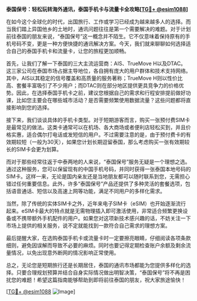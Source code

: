 **泰国保号：轻松玩转海外通讯，泰国手机卡与流量卡全攻略[[TG💪+ @esim1088](https://t.me/s/esim1088)]**

在如今这个全球化的时代，出国旅行、工作或学习已经成为越来越多人的选择。而当我们踏上异国他乡的土地时，通讯问题往往是第一个需要解决的难题。对于计划前往泰国的朋友来说，“泰国保号”这一概念并不陌生。它不仅意味着保持原有的手机号码不变，更是一种方便快捷的通讯解决方案。今天，我们就来聊聊如何选择适合自己的泰国手机卡和流量卡，让您的旅程更加顺畅。

首先，让我们了解一下泰国的三大主流运营商：AIS、TrueMove H以及DTAC。这三家公司在泰国市场占据主导地位，各自拥有庞大的用户群体和技术支持网络。其中，AIS以其稳定的信号覆盖和高质量的服务著称；TrueMove H则以性价比高、套餐丰富吸引了不少用户；而DTAC则在部分地区提供更具竞争力的价格优势。因此，在选择泰国手机卡之前，建议您根据自己的需求和行程安排提前做好功课，比如您主要会在哪些城市活动？是否需要频繁使用数据流量？这些问题都将直接影响到您的选择。

接下来，我们谈谈具体的手机卡类型。对于短期游客而言，购买一张预付费SIM卡是最常见的做法。这类卡通常可以在机场、各大商场或者便利店轻松买到，并且价格实惠，适合偶尔打电话或发短信的用户。不过需要注意的是，由于预付费卡的有效期较短（一般为30天），如果您计划长期逗留泰国，那么考虑购买一张有效期较长的SIM卡会更为划算。

而对于那些经常往返于中泰两地的人来说，“泰国保号”服务无疑是一个理想之选。通过这种服务，您可以保留现有的中国手机号码，并同时获得一张泰国本地号码的SIM卡。这样一来，无论是国内亲友还是当地朋友都可以随时联系到您，无需担心错过任何重要信息。此外，许多“泰国保号”产品还提供了多种灵活的套餐选项，包括语音通话、短信以及高速上网等功能，满足不同用户的多样化需求。

当然，除了传统的实体SIM卡之外，近年来电子SIM卡（eSIM）也开始逐渐流行起来。eSIM卡最大的特点就是无需物理插入即可激活使用，非常适合频繁更换设备或不携带额外手机配件的用户。如果您对这项新技术感兴趣的话，不妨关注一下市场上提供的相关服务，说不定就能找到一款符合自己需求的理想方案。

最后提醒大家，在选购泰国手机卡或流量卡时一定要擦亮眼睛，仔细阅读各项条款细则，避免因误解而导致不必要的麻烦。同时也要记得定期检查账户余额及剩余流量情况，以免出现意外断网的情况影响正常使用。

总之，无论您是短期旅行还是长期居住，泰国的通讯市场都能为您提供多样化的选择。只要合理规划预算并结合自身实际情况做出明智决策，“泰国保号”将不再是困扰您的难题！希望这篇指南能够帮助到即将前往泰国的朋友，祝大家旅途愉快！

[[TG💪+ @esim1088](https://t.me/s/esim1088) ![Image](https://i.postimg.cc/4NQfJmqS/Snipaste-2025-05-13-00-14-12.png)]